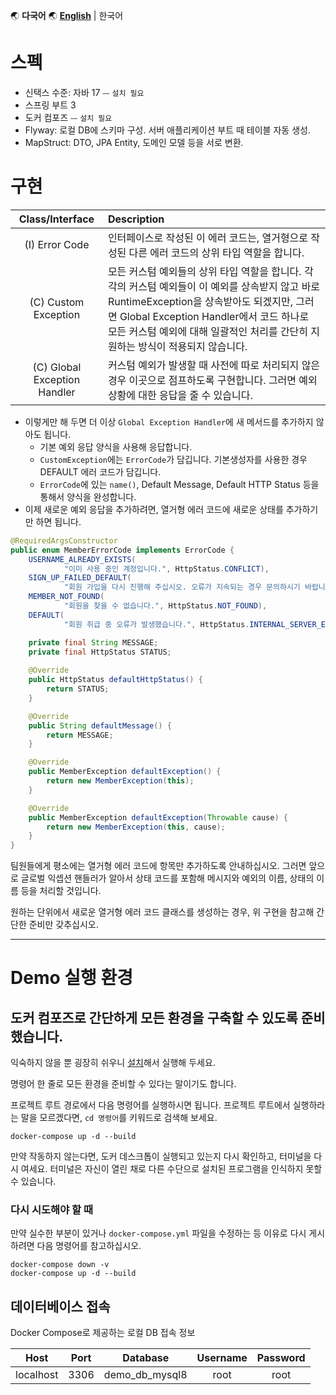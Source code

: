 🌏 **다국어** 🌏
[**English**](https://github.com/merge-simpson/demo-exception-handler/blob/main/README.md) |
한국어

# 스펙

- 신택스 수준: 자바 17 ⏤ `설치 필요`
- 스프링 부트 3
- 도커 컴포즈 ⏤ `설치 필요`
- Flyway: 로컬 DB에 스키마 구성. 서버 애플리케이션 부트 때 테이블 자동 생성.
- MapStruct: DTO, JPA Entity, 도메인 모델 등을 서로 변환.

# 구현

|       Class/Interface        | Description                                                                                                                                                                 |
|:----------------------------:|:----------------------------------------------------------------------------------------------------------------------------------------------------------------------------|
|        (I) Error Code        | 인터페이스로 작성된 이 에러 코드는, 열거형으로 작성된 다른 에러 코드의 상위 타입 역할을 합니다.                                                                                                                     |
|     (C) Custom Exception     | 모든 커스텀 예외들의 상위 타입 역할을 합니다. 각각의 커스텀 예외들이 이 예외를 상속받지 않고 바로 RuntimeException을 상속받아도 되겠지만, 그러면 Global Exception Handler에서 코드 하나로 모든 커스텀 예외에 대해 일괄적인 처리를 간단히 지원하는 방식이 적용되지 않습니다. |
| (C) Global Exception Handler | 커스텀 예외가 발생할 때 사전에 따로 처리되지 않은 경우 이곳으로 점프하도록 구현합니다. 그러면 예외 상황에 대한 응답을 줄 수 있습니다.                                                                                               |

- 이렇게만 해 두면 더 이상 `Global Exception Handler`에 새 메서드를 추가하지 않아도 됩니다.
  - 기본 예외 응답 양식을 사용해 응답합니다.
  - `CustomException`에는 `ErrorCode`가 담깁니다. 기본생성자를 사용한 경우 DEFAULT 에러 코드가 담깁니다.
  - `ErrorCode`에 있는 `name()`, Default Message, Default HTTP Status 등을 통해서 양식을 완성합니다.
- 이제 새로운 예외 응답을 추가하려면, 열거형 에러 코드에 새로운 상태를 추가하기만 하면 됩니다.

```java
@RequiredArgsConstructor
public enum MemberErrorCode implements ErrorCode {
    USERNAME_ALREADY_EXISTS(
            "이미 사용 중인 계정입니다.", HttpStatus.CONFLICT),
    SIGN_UP_FAILED_DEFAULT(
            "회원 가입을 다시 진행해 주십시오. 오류가 지속되는 경우 문의하시기 바랍니다.", HttpStatus.INTERNAL_SERVER_ERROR),
    MEMBER_NOT_FOUND(
            "회원을 찾을 수 없습니다.", HttpStatus.NOT_FOUND),
    DEFAULT(
            "회원 취급 중 오류가 발생했습니다.", HttpStatus.INTERNAL_SERVER_ERROR);

    private final String MESSAGE;
    private final HttpStatus STATUS;
    
    @Override
    public HttpStatus defaultHttpStatus() {
        return STATUS;
    }

    @Override
    public String defaultMessage() {
        return MESSAGE;
    }

    @Override
    public MemberException defaultException() {
        return new MemberException(this);
    }

    @Override
    public MemberException defaultException(Throwable cause) {
        return new MemberException(this, cause);
    }
}
```

팀원들에게 평소에는 열거형 에러 코드에 항목만 추가하도록 안내하십시오.
그러면 앞으로 글로벌 익셉션 핸들러가 알아서 상태 코드를 포함해 메시지와 예외의 이름, 상태의 이름 등을 처리할 것입니다.

원하는 단위에서 새로운 열거형 에러 코드 클래스를 생성하는 경우, 위 구현을 참고해 간단한 준비만 갖추십시오.

---

# Demo 실행 환경

## 도커 컴포즈로 간단하게 모든 환경을 구축할 수 있도록 준비했습니다.

익숙하지 않을 뿐 굉장히 쉬우니 [설치](https://www.docker.com/products/docker-desktop/)해서 실행해 두세요.

명령어 한 줄로 모든 환경을 준비할 수 있다는 말이기도 합니다.

프로젝트 루트 경로에서 다음 명령어를 실행하시면 됩니다. 프로젝트 루트에서 실행하라는 말을 모르겠다면, `cd 명령어`를 키워드로 검색해 보세요.

```shell
docker-compose up -d --build
```

만약 작동하지 않는다면, 도커 데스크톱이 실행되고 있는지 다시 확인하고, 터미널을 다시 여세요.
터미널은 자신이 열린 채로 다른 수단으로 설치된 프로그램을 인식하지 못할 수 있습니다.

### 다시 시도해야 할 때

만약 실수한 부분이 있거나 `docker-compose.yml` 파일을 수정하는 등 이유로 다시 게시하려면 다음 명령어를 참고하십시오.

```shell
docker-compose down -v
docker-compose up -d --build
```

## 데이터베이스 접속

Docker Compose로 제공하는 로컬 DB 접속 정보

|   Host    | Port |    Database     | Username | Password |
|:---------:|:----:|:---------------:|:--------:|:--------:|
| localhost | 3306 | demo_db_mysql8  |   root   |   root   |
